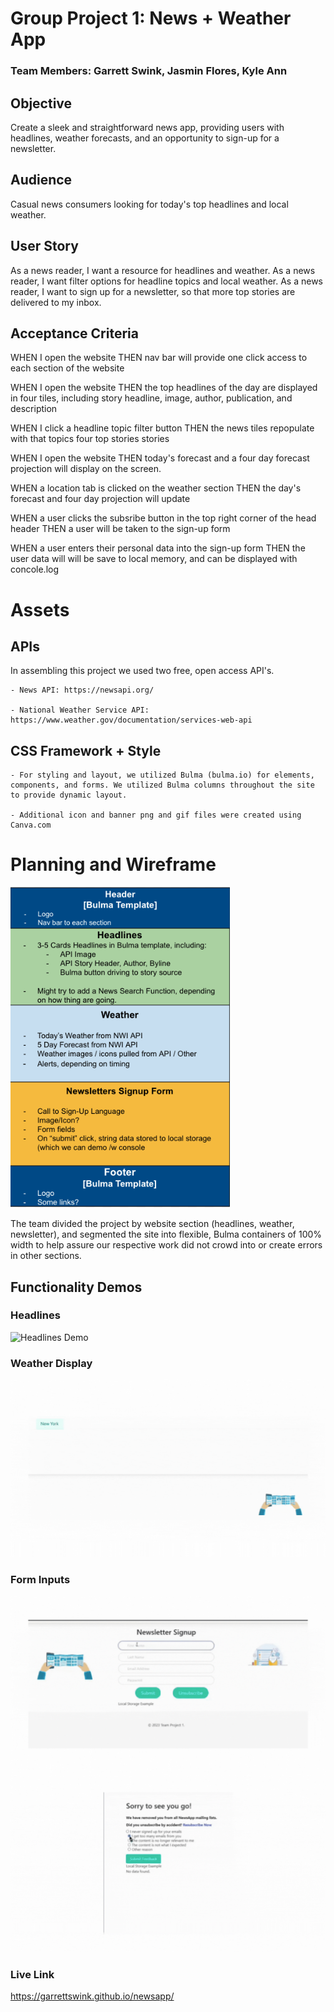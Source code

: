# Group Project 1: News + Weather App
### Team Members: Garrett Swink, Jasmin Flores, Kyle Ann

## Objective
Create a sleek and straightforward news app, providing users with headlines, weather forecasts, and an opportunity to sign-up for a newsletter.

## Audience
Casual news consumers looking for today's top headlines and local weather.

## User Story
As a news reader, I want a resource for headlines and weather.
As a news reader, I want filter options for headline topics and local weather.
As a news reader, I want to sign up for a newsletter, so that more top stories are delivered to my inbox. 

## Acceptance Criteria
WHEN I open the website
THEN nav bar will provide one click access to each section of the website

WHEN I open the website
THEN the top headlines of the day are displayed in four tiles, including story headline, image, author, publication, and description

WHEN I click a headline topic filter button
THEN the news tiles repopulate with that topics four top stories stories

WHEN I open the website
THEN today's forecast and a four day forecast projection will display on the screen.

WHEN a location tab is clicked on the weather section
THEN the day's forecast and four day projection will update

WHEN a user clicks the subsribe button in the top right corner of the head header
THEN a user will be taken to the sign-up form

WHEN a user enters their personal data into the sign-up form
THEN the user data will will be save to local memory, and can be displayed with concole.log

# Assets

## APIs 
In assembling this project we used two free, open access API's.

    - News API: https://newsapi.org/
    
    - National Weather Service API: https://www.weather.gov/documentation/services-web-api

## CSS Framework + Style 
    - For styling and layout, we utilized Bulma (bulma.io) for elements, components, and forms. We utilized Bulma columns throughout the site to provide dynamic layout.   

    - Additional icon and banner png and gif files were created using Canva.com

# Planning and Wireframe
![Wireframe](assets/Wireframe.png)

The team divided the project by website section (headlines, weather, newsletter), and segmented the site into flexible, Bulma containers of 100% width to help assure our respective work did not crowd into or create errors in other sections.

## Functionality Demos

### Headlines
![Headlines Demo](assets/Headlines_demo.gif)

### Weather Display
![Weather Demo](assets/weather_demo.gif)

### Form Inputs
![Form Demo 1](assets/form_demo_1.gif)
![Form Demo 2](assets/form_demo_2.gif)

### Live Link 
https://garrettswink.github.io/newsapp/

